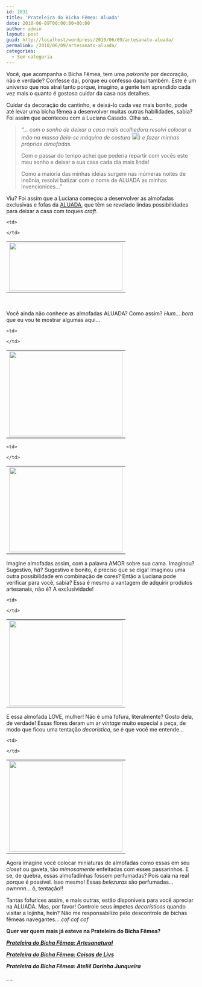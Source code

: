 ```yaml
---
id: 2831
title: 'Prateleira do Bicha Fêmea: Aluada'
date: 2010-06-09T00:00:00+00:00
author: admin
layout: post
guid: http://localhost/wordpress/2010/06/09/artesanato-aluada/
permalink: /2010/06/09/artesanato-aluada/
categories:
  - Sem categoria
---
```

Você, que acompanha o Bicha Fêmea, tem uma _paixonite_ por decoração, não é verdade? Confesse daí, porque eu confesso daqui também. Este é um universo que nos atrai tanto porque, imagino, a gente tem aprendido cada vez mais o quanto é gostoso cuidar da casa nos detalhes.

Cuidar da decoração do cantinho, e deixá-lo cada vez mais bonito, pode até levar uma bicha fêmea a desenvolver muitas outras habilidades, sabia? Foi assim que aconteceu com a Luciana Casado. Olha só…

<!--more-->

> _&#8220;&#8230; com o sonho de deixar a casa mais acolhedora resolvi colocar a mão na massa (leia-se máquina de costura [<img class="alignnone size-full wp-image-3612" title="EmoticonHappy_thumb.gif" src="http://www.trololodemulher.com.br/blog/wp-content/uploads/2009/11/emoticonhappy_thumb3.gif" alt="" width="18" height="18" />](http://www.trololodemulher.com.br/blog/wp-content/uploads/2009/11/emoticonhappy_thumb3.gif)) e fazer minhas próprias almofadas._
> 
> Com o passar do tempo achei que poderia repartir com vocês este meu sonho e deixar a sua casa cada dia mais linda!
> 
> Como a maioria das minhas ideias surgem nas inúmeras noites de insônia, resolvi batizar com o nome de ALUADA as minhas invencionices&#8230;&#8221;

Viu? Foi assim que a Luciana começou a desenvolver as almofadas exclusivas e fofas da <a href="http://lojaluada.blogspot.com/" target="_blank">ALUADA</a>, que têm se revelado lindas possibilidades para deixar a casa com toques _craft_.

<table align="center">
  <tr>
    <td>
      <a href="http://www.trololodemulher.com.br/blog/wp-content/uploads/2010/06/aluada.jpg"><img class="alignnone size-medium wp-image-4741" title="aluada" src="http://www.trololodemulher.com.br/blog/wp-content/uploads/2010/06/aluada-300x127.jpg" alt="" width="300" height="127" /></a>
    </td>
    
    <td>
       
    </td>
  </tr>
</table>

 

Você ainda não conhece as almofadas ALUADA? Como assim? _Hum… bora_ que eu vou te mostrar algumas aqui…

<table align="center">
  <tr>
    <td>
      <a href="http://www.trololodemulher.com.br/blog/wp-content/uploads/2010/06/almofada-Amor.jpg"><img class="alignnone size-medium wp-image-4737" title="almofada Amor" src="http://www.trololodemulher.com.br/blog/wp-content/uploads/2010/06/almofada-Amor-300x225.jpg" alt="" width="300" height="225" /></a>
    </td>
    
    <td>
       
    </td>
  </tr>
</table>

<table align="center">
  <tr>
    <td>
      <a href="http://www.trololodemulher.com.br/blog/wp-content/uploads/2010/06/Almofada-Amor-II.jpg"><img class="alignnone size-medium wp-image-4738" title="Almofada Amor II" src="http://www.trololodemulher.com.br/blog/wp-content/uploads/2010/06/Almofada-Amor-II-300x225.jpg" alt="" width="300" height="225" /></a>
    </td>
    
    <td>
       
    </td>
  </tr>
</table>

Imagine almofadas assim, com a palavra AMOR sobre sua cama. Imaginou? Sugestivo, _hã_? Sugestivo e bonito, é preciso que se diga! Imaginou uma outra possibilidade em combinação de cores? Então a Luciana pode verificar para você, sabia? Essa é mesmo a vantagem de adquirir produtos artesanais, não é? A exclusividade!

<table align="center">
  <tr>
    <td>
      <a href="http://www.trololodemulher.com.br/blog/wp-content/uploads/2010/06/almofada-Love.jpg"><img class="alignnone size-medium wp-image-4739" title="almofada Love" src="http://www.trololodemulher.com.br/blog/wp-content/uploads/2010/06/almofada-Love-300x225.jpg" alt="" width="300" height="225" /></a>
    </td>
    
    <td>
       
    </td>
  </tr>
</table>

E essa almofada LOVE, mulher! Não é uma fofura, literalmente? Gosto dela, de verdade! Essas flores deram um ar _vintage_ muito especial a peça, de modo que ficou uma tentação _decorística_, se é que você me entende…

<table align="center">
  <tr>
    <td>
      <a href="http://www.trololodemulher.com.br/blog/wp-content/uploads/2010/06/Miniaturas-de-Almofadas-com-cheiro-sache.jpg"><img class="alignnone size-medium wp-image-4740" title="Miniaturas de Almofadas com cheiro (sachê)" src="http://www.trololodemulher.com.br/blog/wp-content/uploads/2010/06/Miniaturas-de-Almofadas-com-cheiro-sache-300x240.jpg" alt="" width="300" height="240" /></a>
    </td>
    
    <td>
       
    </td>
  </tr>
</table>

Agora imagine você colocar miniaturas de almofadas como essas em seu _closet_ ou gaveta, tão _mimosamente_ enfeitadas com esses passarinhos. E se, de quebra, essas almofadinhas fossem perfumadas? Pois caia na real porque é possível. Isso mesmo! Essas _belezuras_ são perfumadas… _ownnnn_… ô, tentação!!

Tantas fofurices assim, e mais outras, estão disponíveis para você apreciar na ALUADA. Mas, por favor! Controle seus ímpetos _decorísticos_ quando visitar a lojinha, hein? Não me responsabilizo pelo descontrole de bichas fêmeas navegantes… _cof cof cof_

**Quer ver quem mais já esteve na Prateleira do Bicha Fêmea?**

**_<a href="http://www.trololodemulher.com.br/2010/05/05/artesanato-artesanatural/" target="_self">Prateleira do Bicha Fêmea: Artesanatural</a>_**

**_<a href="http://www.trololodemulher.com.br/2010/04/07/prateleira-do-bicha-femea-coisas-de-livs/" target="_self">Prateleira do Bicha Fêmea: Coisas de Livs</a>_**

**_Prateleira do Bicha Fêmea: Ateliê Dorinha Junqueira_**

_ _